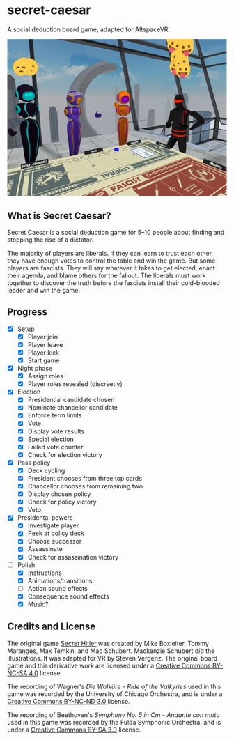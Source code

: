 # secret-caesar

A social deduction board game, adapted for AltspaceVR.

![Secret Caesar](static/img/screenshot-caesar.jpg)

## What is Secret Caesar?

Secret Caesar is a social deduction game for 5–10 people about finding and stopping the rise of a dictator.

The majority of players are liberals. If they can learn to trust each other, they have enough votes to control the table and win the game. But some players are fascists. They will say whatever it takes to get elected, enact their agenda, and blame others for the fallout. The liberals must work together to discover the truth before the fascists install their cold-blooded leader and win the game.

## Progress

- [x] Setup
	- [x] Player join
	- [x] Player leave
	- [x] Player kick
	- [x] Start game
- [x] Night phase
	- [x] Assign roles
	- [x] Player roles revealed (discreetly)
- [x] Election
	- [x] Presidential candidate chosen
	- [x] Nominate chancellor candidate
	- [x] Enforce term limits
	- [x] Vote
	- [x] Display vote results
	- [x] Special election
	- [x] Failed vote counter
	- [x] Check for election victory
- [x] Pass policy
	- [x] Deck cycling
	- [x] President chooses from three top cards
	- [x] Chancellor chooses from remaining two
	- [x] Display chosen policy
	- [x] Check for policy victory
	- [x] Veto
- [x] Presidental powers
	- [x] Investigate player
	- [x] Peek at policy deck
	- [x] Choose successor
	- [x] Assassinate
	- [x] Check for assassination victory
- [ ] Polish
	- [x] Instructions
	- [x] Animations/transitions
	- [ ] Action sound effects
	- [x] Consequence sound effects
	- [x] Music?

## Credits and License

The original game [Secret Hitler](http://secrethitler.com/) was created by Mike Boxleiter, Tommy Maranges, Max Temkin, and Mac Schubert. Mackenzie Schubert did the illustrations. It was adapted for VR by Steven Vergenz. The original board game and this derivative work are licensed under a [Creative Commons BY-NC-SA 4.0](https://creativecommons.org/licenses/by-nc-sa/4.0/) license.

The recording of Wagner's *Die Walküre - Ride of the Valkyries* used in this game was recorded by the University of Chicago Orchestra, and is under a [Creative Commons BY-NC-ND 3.0](https://creativecommons.org/licenses/by-nc-nd/3.0/) license.

The recording of Beethoven's *Symphony No. 5 in Cm - Andante con moto* used in this game was recorded by the Fulda Symphonic Orchestra, and is under a [Creative Commons BY-SA 3.0](https://creativecommons.org/licenses/by-sa/3.0/) license.